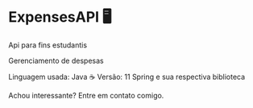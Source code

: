 # ExpensesAPI  🖥

Api para fins estudantis

Gerenciamento de despesas 

Linguagem usada: Java ☕ 
Versão: 11
Spring e sua respectiva biblioteca


Achou interessante? Entre em contato comigo.

